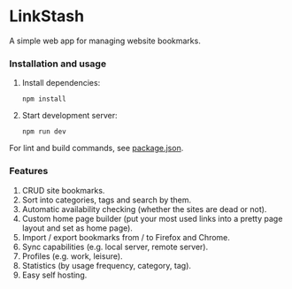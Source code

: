 # LinkStash

A simple web app for managing website bookmarks. 

### Installation and usage

1. Install dependencies:

   ```
   npm install
   ```

2. Start development server:

   ```
   npm run dev
   ```

For lint and build commands, see [package.json](./package.json).

### Features
1. CRUD site bookmarks.
2. Sort into categories, tags and search by them.
4. Automatic availability checking (whether the sites are dead or not).
5. Custom home page builder (put your most used links into a pretty page layout and set as home page).
6. Import / export bookmarks from / to Firefox and Chrome.
7. Sync capabilities (e.g. local server, remote server).
8. Profiles (e.g. work, leisure).
9. Statistics (by usage frequency, category, tag).
10. Easy self hosting.
